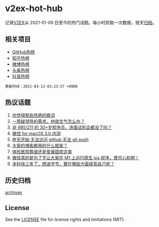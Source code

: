 # v2ex-hot-hub

 记录[V2EX](https://www.v2ex.com/)从 2021-01-06 日至今的热门话题。每小时抓取一次数据，按天[归档](archives)。
 
 ## 相关项目

- [GitHub热榜](https://github.com/lonnyzhang423/github-hot-hub)
- [知乎热榜](https://github.com/lonnyzhang423/zhihu-hot-hub)
- [微博热榜](https://github.com/lonnyzhang423/weibo-hot-hub)
- [头条热榜](https://github.com/lonnyzhang423/toutiao-hot-hub)
- [抖音热榜](https://github.com/lonnyzhang423/douyin-hot-hub)


 `更新时间：2021-03-13 03:23:57 +0800`

## 热议话题

1. [你觉得那些惊艳的歌词](https://www.v2ex.com/t/760877)
1. [一质疑领导的需求，他就生气怎么办？](https://www.v2ex.com/t/761064)
1. [非 985/211 的 30+岁程序员，连面试机会都没了吗？](https://www.v2ex.com/t/760929)
1. [微信 for macOS 3.0 内测](https://www.v2ex.com/t/760884)
1. [昨天开始,无法访问 github,无法 git push](https://www.v2ex.com/t/760912)
1. [大家的博客都用的什么框架？](https://www.v2ex.com/t/760952)
1. [体检医院靠谱还是爱康国宾这类](https://www.v2ex.com/t/760903)
1. [微信真的是为了不让大家在 M1 上运行原生 ios 程序，费尽心机啊！](https://www.v2ex.com/t/760885)
1. [本科快三年了，想进字节，要在哪些方面提高自己呢？](https://www.v2ex.com/t/760880)

## 历史归档

[archives](archives)

## License

See the [LICENSE](LICENSE) file for license rights and limitations (MIT).
